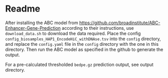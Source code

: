 # Readme

After installing the ABC model from https://github.com/broadinstitute/ABC-Enhancer-Gene-Prediction according to their instructions, use `download_data.sh` to download the data required. Place the config `config_biosamples_HAP1_EncodeHiC_withDNAse.tsv` into the `config` directory, and replace the `config.yaml` file in the `config` directory with the one in this directory. Then run the ABC model as specified in the github to generate the output.

For a pre-calculated thresholded `bedpe.gz` prediction output, see output directory.
